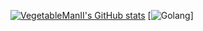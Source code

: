 [![VegetableManII's GitHub stats](https://github-readme-stats.vercel.app/api?username=VegetableManII&count_private=true&show_icons=true&theme=vue-dark)](https://github.com/anuraghazra/github-readme-stats)
[![Golang](https://github-readme-stats.vercel.app/api/pin/？username=VegetableManII&repo=Summary)]
